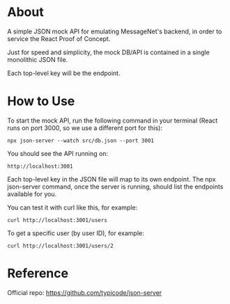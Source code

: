 # About

A simple JSON mock API for emulating MessageNet's backend, in order to service the React Proof of Concept.

Just for speed and simplicity, the mock DB/API is contained in a single monolithic JSON file.

Each top-level key will be the endpoint.

# How to Use

To start the mock API, run the following command in your terminal (React runs on port 3000, so we use a different port for this): 

```npx json-server --watch src/db.json --port 3001```

You should see the API running on:

```http://localhost:3001```

Each top-level key in the JSON file will map to its own endpoint. The npx json-server command, once the server is running, should list the endpoints available for you.

You can test it with curl like this, for example:

```curl http://localhost:3001/users```

To get a specific user (by user ID), for example:

```curl http://localhost:3001/users/2```

# Reference

Official repo: https://github.com/typicode/json-server